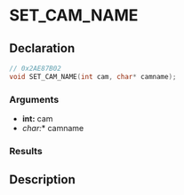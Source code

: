 # SET_CAM_NAME

## Declaration
```cpp
// 0x2AE87B02
void SET_CAM_NAME(int cam, char* camname);
```

### Arguments
- **int:** cam
- **char*:** camname

### Results

## Description
